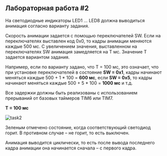 ## Лабораторная работа #2

На светодиодные индикаторы LED1 … LED8 должна выводиться анимация согласно варианту задания.

Скорость анимации задается с помощью переключателей SW. Если на переключателях выставлен код 0x0, то кадры анимации меняются каждые 500 мс. С увеличением значения, выставленном на переключателях SW анимация замедляется на T мс. Значение T задается вариантом задания.

Например, если по варианту задано, что T = 100 мс, это означает, что при установке переключателей в состояние **SW = 0x1**, кадры начинают меняться каждые 500 + 1 * 100 = **600 мс**, если **SW = 0x5**, то кадры начинают меняться каждые 500 + 5 * 100 = **1000 мс** и т.д.

Все задержки должны быть реализованы с использованием прерываний от базовых таймеров TIM6 или TIM7.

**T = 100 мс**

![task2](https://github.com/Frr-fox/Embedded-Systems/tree/main/ES_lab2_course/task2.jpg)

Зеленым отмечено состояние, когда соответствующий светодиод горит. В противном случае – не горит, то есть выключен.

Анимация выводится циклически, то есть после вывода последнего кадра анимации она начинается сначала – с первого кадра.